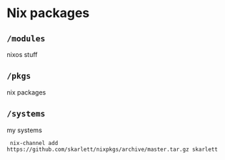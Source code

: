 # Nix packages

## `/modules`
nixos stuff

## `/pkgs`
nix packages

## `/systems`
my systems

``` nix-channel add https://github.com/skarlett/nixpkgs/archive/master.tar.gz skarlett```
